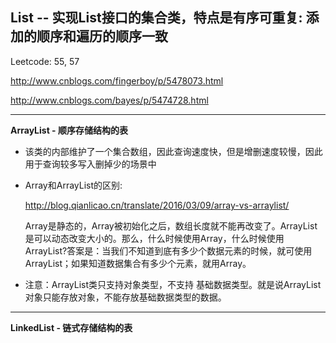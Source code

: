 ## List -- 实现List接口的集合类，特点是有序可重复: 添加的顺序和遍历的顺序一致

Leetcode: 55, 57

http://www.cnblogs.com/fingerboy/p/5478073.html

http://www.cnblogs.com/bayes/p/5474728.html

____________________________________________

**ArrayList - 顺序存储结构的表**

- 该类的内部维护了一个集合数组，因此查询速度快，但是增删速度较慢，因此用于查询较多写入删掉少的场景中

- Array和ArrayList的区别:

  http://blog.qianlicao.cn/translate/2016/03/09/array-vs-arraylist/

  Array是静态的，Array被初始化之后，数组长度就不能再改变了。ArrayList是可以动态改变大小的。那么，什么时候使用Array，什么时候使用ArrayList?答案是：当我们不知道到底有多少个数据元素的时候，就可使用ArrayList；如果知道数据集合有多少个元素，就用Array。

- 注意：ArrayList类只支持对象类型，不支持 基础数据类型。就是说ArrayList对象只能存放对象，不能存放基础数据类型的数据。


____________________________________________

**LinkedList - 链式存储结构的表**
